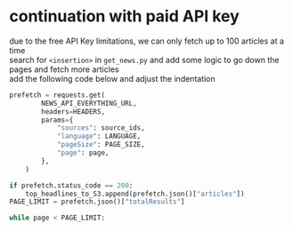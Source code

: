 # continuation with paid API key
due to the free API Key limitations, we can only fetch up to 100 articles at a time
<br/>
search for `<insertion>` in `get_news.py` and add some logic to go down the pages and fetch more articles
<br/>
add the following code below and adjust the indentation

```python
prefetch = requests.get(
        NEWS_API_EVERYTHING_URL,
        headers=HEADERS,
        params={
            "sources": source_ids,
            "language": LANGUAGE,
            "pageSize": PAGE_SIZE,
            "page": page,
        },
    )

if prefetch.status_code == 200:
    top_headlines_to_S3.append(prefetch.json()["articles"])
PAGE_LIMIT = prefetch.json()["totalResults"]

while page < PAGE_LIMIT:
```
